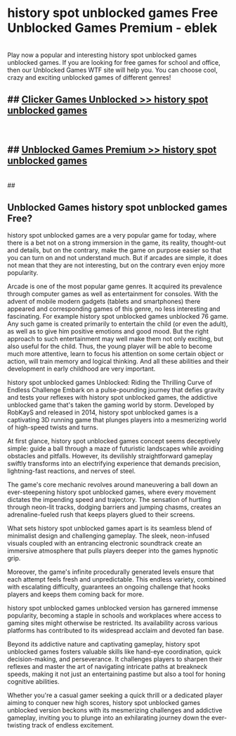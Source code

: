 # history spot unblocked games  Free Unblocked Games Premium - eblek <br>
<br>
Play now a popular and interesting history spot unblocked games unblocked games. If you are looking for free games for school and office, then our Unblocked Games WTF site will help you. You can choose cool, crazy and exciting unblocked games of different genres!


## ##  [Clicker Games Unblocked >> history spot unblocked games](http://freeplayer.one?title=history_spot_unblocked_games&ref=UGames)
  <br>

##  ## [Unblocked Games Premium >> history spot unblocked games](http://freeplayer.one?title=history_spot_unblocked_games&ref=UGames)
  <br>
  ##



## Unblocked Games history spot unblocked games Free?

history spot unblocked games are a very popular game for today, where there is a bet not on a strong immersion in the game, its reality, thought-out and details, but on the contrary, make the game on purpose easier so that you can turn on and not understand much. But if arcades are simple, it does not mean that they are not interesting, but on the contrary even enjoy more popularity.

Arcade is one of the most popular game genres. It acquired its prevalence through computer games as well as entertainment for consoles. With the advent of mobile modern gadgets (tablets and smartphones) there appeared and corresponding games of this genre, no less interesting and fascinating. For example history spot unblocked games unblocked 76 game. Any such game is created primarily to entertain the child (or even the adult), as well as to give him positive emotions and good mood. But the right approach to such entertainment may well make them not only exciting, but also useful for the child. Thus, the young player will be able to become much more attentive, learn to focus his attention on some certain object or action, will train memory and logical thinking. And all these abilities and their development in early childhood are very important.

history spot unblocked games Unblocked: Riding the Thrilling Curve of Endless Challenge
Embark on a pulse-pounding journey that defies gravity and tests your reflexes with history spot unblocked games, the addictive unblocked game that's taken the gaming world by storm. Developed by RobKayS and released in 2014, history spot unblocked games is a captivating 3D running game that plunges players into a mesmerizing world of high-speed twists and turns.

At first glance, history spot unblocked games concept seems deceptively simple: guide a ball through a maze of futuristic landscapes while avoiding obstacles and pitfalls. However, its devilishly straightforward gameplay swiftly transforms into an electrifying experience that demands precision, lightning-fast reactions, and nerves of steel.

The game's core mechanic revolves around maneuvering a ball down an ever-steepening history spot unblocked games, where every movement dictates the impending speed and trajectory. The sensation of hurtling through neon-lit tracks, dodging barriers and jumping chasms, creates an adrenaline-fueled rush that keeps players glued to their screens.

What sets history spot unblocked games apart is its seamless blend of minimalist design and challenging gameplay. The sleek, neon-infused visuals coupled with an entrancing electronic soundtrack create an immersive atmosphere that pulls players deeper into the games hypnotic grip.

Moreover, the game's infinite procedurally generated levels ensure that each attempt feels fresh and unpredictable. This endless variety, combined with escalating difficulty, guarantees an ongoing challenge that hooks players and keeps them coming back for more.

history spot unblocked games unblocked version has garnered immense popularity, becoming a staple in schools and workplaces where access to gaming sites might otherwise be restricted. Its availability across various platforms has contributed to its widespread acclaim and devoted fan base.

Beyond its addictive nature and captivating gameplay, history spot unblocked games fosters valuable skills like hand-eye coordination, quick decision-making, and perseverance. It challenges players to sharpen their reflexes and master the art of navigating intricate paths at breakneck speeds, making it not just an entertaining pastime but also a tool for honing cognitive abilities.

Whether you're a casual gamer seeking a quick thrill or a dedicated player aiming to conquer new high scores, history spot unblocked games unblocked version beckons with its mesmerizing challenges and addictive gameplay, inviting you to plunge into an exhilarating journey down the ever-twisting track of endless excitement.
